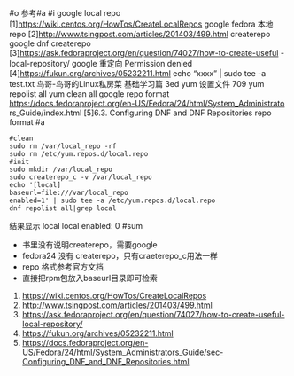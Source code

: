 #o
参考#a
#i
google local repo
[1]https://wiki.centos.org/HowTos/CreateLocalRepos
google fedora 本地 repo
[2]http://www.tsingpost.com/articles/201403/499.html
createrepo
google dnf createrepo
[3]https://ask.fedoraproject.org/en/question/74027/how-to-create-useful
-local-repository/
google 重定向 Permission denied
[4]https://fukun.org/archives/05232211.html
echo “xxxx” | sudo tee -a test.txt
鸟哥-鸟哥的Linux私房菜 基础学习篇 3ed
yum 设置文件 709
yum repolist all
yum clean all
google repo format
https://docs.fedoraproject.org/en-US/Fedora/24/html/System_Administrato
rs_Guide/index.html
[5]6.3. Configuring DNF and DNF Repositories
repo format
#a
```
#clean
sudo rm /var/local_repo -rf
sudo rm /etc/yum.repos.d/local.repo
#init
sudo mkdir /var/local_repo
sudo createrepo_c -v /var/local_repo
echo '[local]
baseurl=file:///var/local_repo
enabled=1' | sudo tee -a /etc/yum.repos.d/local.repo
dnf repolist all|grep local
```
结果显示
local                           local
enabled:      0
#sum
- 书里没有说明createrepo，需要google
- fedora24 没有 createrepo，只有craeterepo_c用法一样
- repo 格式参考官方文档
- 直接把rpm包放入baseurl目录即可检索
1. https://wiki.centos.org/HowTos/CreateLocalRepos
2. http://www.tsingpost.com/articles/201403/499.html
3. https://ask.fedoraproject.org/en/question/74027/how-to-create-useful-local-repository/
4. https://fukun.org/archives/05232211.html
5. https://docs.fedoraproject.org/en-US/Fedora/24/html/System_Administrators_Guide/sec-Configuring_DNF_and_DNF_Repositories.html

